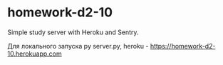 # homework-d2-10
Simple study server with Heroku and Sentry.

Для локального запуска py server.py, heroku - https://homework-d2-10.herokuapp.com
